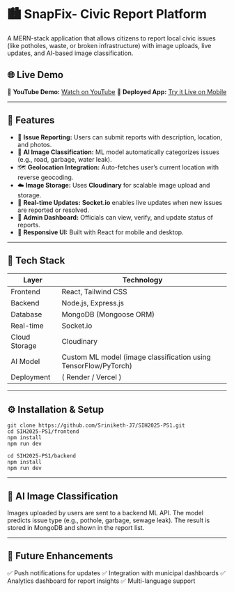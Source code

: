 # 🏙️ SnapFix- Civic Report Platform
A MERN-stack application that allows citizens to report local civic issues (like potholes, waste, or broken infrastructure) with image uploads, live updates, and AI-based image classification.

## 🌐 Live Demo
🎥 **YouTube Demo:** [Watch on YouTube](https://youtu.be/u7jqRsIpRh0)
🚀 **Deployed App:** [Try it Live on Mobile](https://sih-1-frontend.vercel.app/)

---

## 🚀 Features

- 🧾 **Issue Reporting:** Users can submit reports with description, location, and photos.  
- 🧠 **AI Image Classification:** ML model automatically categorizes issues (e.g., road, garbage, water leak).  
- 🗺️ **Geolocation Integration:** Auto-fetches user’s current location with reverse geocoding.  
- ☁️ **Image Storage:** Uses **Cloudinary** for scalable image upload and storage.  
- 💬 **Real-time Updates:** **Socket.io** enables live updates when new issues are reported or resolved.  
- 👮 **Admin Dashboard:** Officials can view, verify, and update status of reports.  
- 📱 **Responsive UI:** Built with React for mobile and desktop.  

---

## 🧩 Tech Stack

| Layer | Technology |
|-------|-------------|
| Frontend | React, Tailwind CSS |
| Backend | Node.js, Express.js |
| Database | MongoDB (Mongoose ORM) |
| Real-time | Socket.io |
| Cloud Storage | Cloudinary |
| AI Model | Custom ML model (image classification using TensorFlow/PyTorch) |
| Deployment | ( Render / Vercel ) |

---

## ⚙️ Installation & Setup
```
git clone https://github.com/Sriniketh-J7/SIH2025-PS1.git
cd SIH2025-PS1/frontend
npm install
npm run dev

cd SIH2025-PS1/backend
npm install
npm run dev
```

---

## 🧠 AI Image Classification
Images uploaded by users are sent to a backend ML API.
The model predicts issue type (e.g., pothole, garbage, sewage leak).
The result is stored in MongoDB and shown in the report list.

---

## 🧰 Future Enhancements
✅ Push notifications for updates
✅ Integration with municipal dashboards
✅ Analytics dashboard for report insights
✅ Multi-language support
